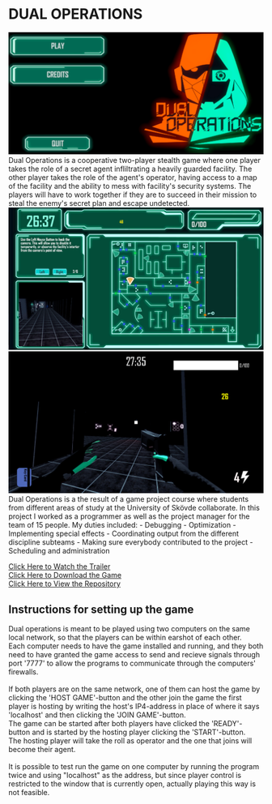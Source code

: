 # DUAL OPERATIONS
<img src="images/DO_1.png?raw=true"/>
Dual Operations is a cooperative two-player stealth game where one player takes the role of a secret agent infliltrating a heavily guarded facility. The other player takes the role of the agent's operator, having access to a map of the facility and the ability to mess with facility's security systems.
The players will have to work together if they are to succeed in their mission to steal the enemy's secret plan and escape undetected.
<br>
<img src="images/DO_2.png?raw=true"/>
<img src="images/DO_3.png?raw=true"/>
<br>
Dual Operations is a the result of a game project course where students from different areas of study at the University of Skövde collaborate. In this project I worked as a programmer as well as the project manager for the team of 15 people. My duties included:
 - Debugging
 - Optimization
 - Implementing special effects
 - Coordinating output from the different discipline subteams
 - Making sure everybody contributed to the project
 - Scheduling and administration

[Click Here to Watch the Trailer](https://drive.google.com/file/d/1cgWPX_1l5-SUCnhm9ML_PIRVdCxnt-gk/view?usp=sharing) <br>
[Click Here to Download the Game](https://drive.google.com/file/d/1LFYAVFDFm7m9Op3bN05J7dILKCGaxqve/view?usp=sharing) <br>
[Click Here to View the Repository](https://github.com/DrakirL/Dual-Operations)

## Instructions for setting up the game
Dual operations is meant to be played using two computers on the same local network, so that the players can be within earshot of each other. <br>
Each computer needs to have the game installed and running, and they both need to have granted the game access to send and recieve signals through port '7777' to allow the programs to communicate through the computers' firewalls.
<br><br>
If both players are on the same network, one of them can host the game by clicking the 'HOST GAME'-button and the other join the game the first player is hosting by writing the host's IP4-address in place of where it says 'localhost' and then clicking the 'JOIN GAME'-button. <br>
The game can be started after both players have clicked the 'READY'-button and is started by the hosting player clicking the 'START'-button. <br>
The hosting player will take the roll as operator and the one that joins will become their agent.
<br><br>
It is possible to test run the game on one computer by running the program twice and using "localhost" as the address, but since player control is restricted to the window that is currently open, actually playing this way is not feasible.
